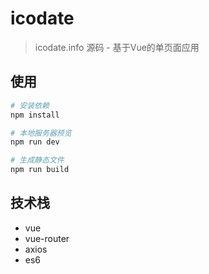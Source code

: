 # icodate

> icodate.info 源码 - 基于Vue的单页面应用

## 使用

``` bash
# 安装依赖
npm install

# 本地服务器预览
npm run dev

# 生成静态文件
npm run build

```

## 技术栈
* vue
* vue-router
* axios
* es6



